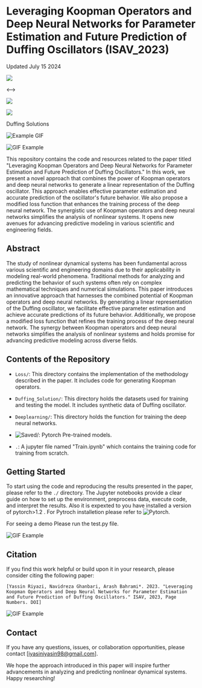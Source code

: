 # Leveraging Koopman Operators and Deep Neural Networks for Parameter Estimation and Future Prediction of Duffing Oscillators (ISAV_2023)
<p> Updated July 15 2024</p>
<!-->
<p float="center">
  <img src="Images\Duffing Oscillator (δ=0.3, α=-1.0, β=1, γ=0.2, ω=1.2).png"  />
</p>
<-->

<p float="center">
  <img src="Images\Duffing Oscillator (δ=0.3, α=-1.0, β=1, γ=0.29, ω=1.2).png"  />
</p>

<p float="center">
  <img src="Images\Duffing Oscillator (δ=0.3, α=-1.0, β=1, γ=0.37, ω=1.2).png"  />
</p>

Duffing Solutions

![Example GIF](Images\3d_phase_space_animation.gif)
<p float="center">
<img src="Images\3d_phase_space_animation.gif" alt="GIF Example">
</p>

This repository contains the code and resources related to the paper titled "Leveraging Koopman Operators and Deep Neural Networks for Parameter Estimation and Future Prediction of Duffing Oscillators." In this work, we present a novel approach that combines the power of Koopman operators and deep neural networks to generate a linear representation of the Duffing oscillator. This approach enables effective parameter estimation and accurate prediction of the oscillator's future behavior. We also propose a modified loss function that enhances the training process of the deep neural network. The synergistic use of Koopman operators and deep neural networks simplifies the analysis of nonlinear systems. It opens new avenues for advancing predictive modeling in various scientific and engineering fields.

## Abstract

The study of nonlinear dynamical systems has been fundamental across various scientific and engineering domains due to their applicability in modeling real-world phenomena. Traditional methods for analyzing and predicting the behavior of such systems often rely on complex mathematical techniques and numerical simulations. This paper introduces an innovative approach that harnesses the combined potential of Koopman operators and deep neural networks. By generating a linear representation of the Duffing oscillator, we facilitate effective parameter estimation and achieve accurate predictions of its future behavior. Additionally, we propose a modified loss function that refines the training process of the deep neural network. The synergy between Koopman operators and deep neural networks simplifies the analysis of nonlinear systems and holds promise for advancing predictive modeling across diverse fields.

## Contents of the Repository

- `Loss/`: This directory contains the implementation of the methodology described in the paper. It includes code for generating Koopman operators.

- `Duffing_Solution/`: This directory holds the datasets used for training and testing the model. It includes synthetic data of Duffing oscillator.

- `Deeplearning/`: This directory holds the function for training the deep neural networks.

- ![`Saved/`](Saved): Pytorch Pre-trained models.

- `.`: A jupyter file named "Train.ipynb" which contains the training code for training from scratch.


## Getting Started

To start using the code and reproducing the results presented in the paper, please refer to the `./` directory. The Jupyter notebooks provide a clear guide on how to set up the environment, preprocess data, execute code, and interpret the results. Also it is expexted to you have installed a version of pytorch>1.2 . For Pytroch installetion please refer to ![Pytorch](https://pytorch.org/).

For seeing a demo Please run the test.py file.


<!-- ![Example GIF](Images\3d_phase_space_animation.gif) -->
<p float="center">
<img src="Duffing_Solution\results\Poncare section\Poincaré Map of the Duffing OscillatorFrames=600 points=800 All=True gamma=0.37 omega=1.2 beta=1 alpha=-1.0 delta=0.3.gif" alt="GIF Example">
</p>



## Citation

If you find this work helpful or build upon it in your research, please consider citing the following paper:

```
[Yassin Riyazi, Navidreza Ghanbari, Arash Bahrami*. 2023. "Leveraging Koopman Operators and Deep Neural Networks for Parameter Estimation and Future Prediction of Duffing Oscillators." ISAV, 2023, Page Numbers. DOI]
```
<p float="center">
<img src="Images\alpha = 0000 gamma=0.37.png" alt="GIF Example">
</p>


## Contact

If you have any questions, issues, or collaboration opportunities, please contact [iyasiniyasin98@gmail.com].

We hope the approach introduced in this paper will inspire further advancements in analyzing and predicting nonlinear dynamical systems. Happy researching!
